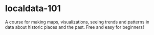 # localdata-101
A course for making maps, visualizations, seeing trends and patterns in data about historic places and the past. Free and easy for beginners!
